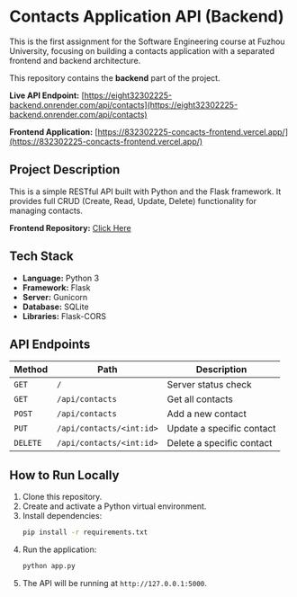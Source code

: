 # Contacts Application API (Backend)

This is the first assignment for the Software Engineering course at Fuzhou University, focusing on building a contacts application with a separated frontend and backend architecture.

This repository contains the **backend** part of the project.

**Live API Endpoint:** [https://eight32302225-backend.onrender.com/api/contacts](https://eight32302225-backend.onrender.com/api/contacts)

**Frontend Application:** [https://832302225-concacts-frontend.vercel.app/](https://832302225-concacts-frontend.vercel.app/)

## Project Description

This is a simple RESTful API built with Python and the Flask framework. It provides full CRUD (Create, Read, Update, Delete) functionality for managing contacts.

**Frontend Repository:** [Click Here](https://github.com/AcerXshot/832302225_concacts_frontend)

## Tech Stack

* **Language:** Python 3
* **Framework:** Flask
* **Server:** Gunicorn
* **Database:** SQLite
* **Libraries:** Flask-CORS

## API Endpoints

| Method   | Path                       | Description              |
| -------- | -------------------------- | ------------------------ |
| `GET`    | `/`                        | Server status check      |
| `GET`    | `/api/contacts`            | Get all contacts         |
| `POST`   | `/api/contacts`            | Add a new contact        |
| `PUT`    | `/api/contacts/<int:id>`   | Update a specific contact |
| `DELETE` | `/api/contacts/<int:id>`   | Delete a specific contact |

## How to Run Locally

1.  Clone this repository.
2.  Create and activate a Python virtual environment.
3.  Install dependencies:
    ```bash
    pip install -r requirements.txt
    ```
4.  Run the application:
    ```bash
    python app.py
    ```
5.  The API will be running at `http://127.0.0.1:5000`.